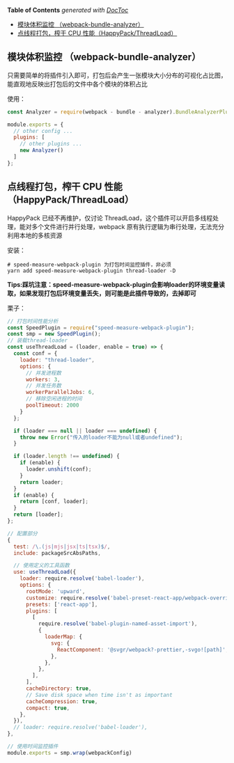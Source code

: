 <!-- START doctoc generated TOC please keep comment here to allow auto update -->
<!-- DON'T EDIT THIS SECTION, INSTEAD RE-RUN doctoc TO UPDATE -->
**Table of Contents**  *generated with [DocToc](https://github.com/thlorenz/doctoc)*

- [模块体积监控 （webpack-bundle-analyzer）](#%E6%A8%A1%E5%9D%97%E4%BD%93%E7%A7%AF%E7%9B%91%E6%8E%A7-webpack-bundle-analyzer)
- [点线程打包，榨干 CPU 性能（HappyPack/ThreadLoad）](#%E7%82%B9%E7%BA%BF%E7%A8%8B%E6%89%93%E5%8C%85%E6%A6%A8%E5%B9%B2-cpu-%E6%80%A7%E8%83%BDhappypackthreadload)

<!-- END doctoc generated TOC please keep comment here to allow auto update -->

## 模块体积监控 （webpack-bundle-analyzer）

只需要简单的将插件引入即可，打包后会产生一张模块大小分布的可视化占比图，能直观地反映出打包后的文件中各个模块的体积占比

使用：

```javascript
const Analyzer = require(webpack - bundle - analyzer).BundleAnalyzerPlugin;

module.exports = {
  // other config ...
  plugins: [
    // other plugins ...
    new Analyzer()
  ]
};
```

## 点线程打包，榨干 CPU 性能（HappyPack/ThreadLoad）

HappyPack 已经不再维护，仅讨论 ThreadLoad，这个插件可以开启多线程处理，能对多个文件进行并行处理，webpack 原有执行逻辑为串行处理，无法充分利用本地的多核资源

安装：

    # speed-measure-webpack-plugin 为打包时间监控插件，非必须
    yarn add speed-measure-webpack-plugin thread-loader -D

**Tips:踩坑注意：speed-measure-webpack-plugin会影响loader的环境变量读取，如果发现打包后环境变量丢失，则可能是此插件导致的，去掉即可**

栗子：

```javascript
// 打包时间性能分析
const SpeedPlugin = require("speed-measure-webpack-plugin");
const smp = new SpeedPlugin();
// 装载thread-loader
const useThreadLoad = (loader, enable = true) => {
  const conf = {
    loader: "thread-loader",
    options: {
      // 并发进程数
      workers: 3,
      // 并发任务数
      workerParallelJobs: 6,
      // 移除空闲进程的时间
      poolTimeout: 2000
    }
  };

  if (loader === null || loader === undefined) {
    throw new Error("传入的loader不能为null或者undefined");
  }

  if (loader.length !== undefined) {
    if (enable) {
      loader.unshift(conf);
    }
    return loader;
  }
  if (enable) {
    return [conf, loader];
  }
  return [loader];
};

// 配置部分
{
  test: /\.(js|mjs|jsx|ts|tsx)$/,
  include: packageSrcAbsPaths,

  // 使用定义的工具函数
  use: useThreadLoad({
    loader: require.resolve('babel-loader'),
    options: {
      rootMode: 'upward',
      customize: require.resolve('babel-preset-react-app/webpack-overrides'),
      presets: ['react-app'],
      plugins: [
        [
          require.resolve('babel-plugin-named-asset-import'),
          {
            loaderMap: {
              svg: {
                ReactComponent: '@svgr/webpack?-prettier,-svgo![path]',
              },
            },
          },
        ],
      ],
      cacheDirectory: true,
      // Save disk space when time isn't as important
      cacheCompression: true,
      compact: true,
    },
  }),
  // loader: require.resolve('babel-loader'),
},

// 使用时间监控插件
module.exports = smp.wrap(webpackConfig)
```
